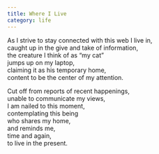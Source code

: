 ```yaml
---
title: Where I Live
category: life
---
```


As I strive to stay connected with this web I live in,  
caught up in the give and take of information,  
the creature I think of as “my cat”  
jumps up on my laptop,  
claiming it as his temporary home,  
content to be the center of my attention.  
  
Cut off from reports of recent happenings,  
unable to communicate my views,  
I am nailed to this moment,  
contemplating this being   
who shares my home,  
and reminds me,   
time and again,  
to live in the present.  
